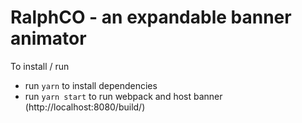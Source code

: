 # RalphCO - an expandable banner animator

To install / run
- run `yarn` to install dependencies
- run `yarn start` to run webpack and host banner (http://localhost:8080/build/)